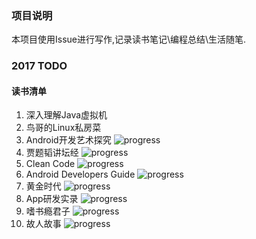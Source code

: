 ### 项目说明
本项目使用Issue进行写作,记录读书笔记\编程总结\生活随笔.

### 2017 TODO

#### 读书清单
1. 深入理解Java虚拟机
2. 鸟哥的Linux私房菜
3. Android开发艺术探究 ![progress](http://progressed.io/bar/50)
4. 贾题韬讲坛经 ![progress](http://progressed.io/bar/10)
5. Clean Code ![progress](http://progressed.io/bar/10)
6. Android Developers Guide ![progress](http://progressed.io/bar/30)
7. 黄金时代 ![progress](http://progressed.io/bar/100)
8. App研发实录 ![progress](http://progressed.io/bar/100)
6. 嗜书瘾君子 ![progress](http://progressed.io/bar/100)
7. 故人故事 ![progress](http://progressed.io/bar/100)
